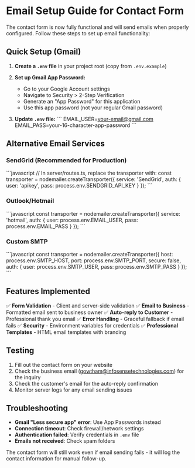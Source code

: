 # Email Setup Guide for Contact Form

The contact form is now fully functional and will send emails when properly configured. Follow these steps to set up email functionality:

## Quick Setup (Gmail)

1. **Create a `.env` file** in your project root (copy from `.env.example`)

2. **Set up Gmail App Password:**
   - Go to your Google Account settings
   - Navigate to Security > 2-Step Verification
   - Generate an "App Password" for this application
   - Use this app password (not your regular Gmail password)

3. **Update `.env` file:**
   \`\`\`
   EMAIL_USER=your-email@gmail.com
   EMAIL_PASS=your-16-character-app-password
   \`\`\`

## Alternative Email Services

### SendGrid (Recommended for Production)
\`\`\`javascript
// In server/routes.ts, replace the transporter with:
const transporter = nodemailer.createTransporter({
  service: 'SendGrid',
  auth: {
    user: 'apikey',
    pass: process.env.SENDGRID_API_KEY
  }
});
\`\`\`

### Outlook/Hotmail
\`\`\`javascript
const transporter = nodemailer.createTransporter({
  service: 'hotmail',
  auth: {
    user: process.env.EMAIL_USER,
    pass: process.env.EMAIL_PASS
  }
});
\`\`\`

### Custom SMTP
\`\`\`javascript
const transporter = nodemailer.createTransporter({
  host: process.env.SMTP_HOST,
  port: process.env.SMTP_PORT,
  secure: false,
  auth: {
    user: process.env.SMTP_USER,
    pass: process.env.SMTP_PASS
  }
});
\`\`\`

## Features Implemented

✅ **Form Validation** - Client and server-side validation
✅ **Email to Business** - Formatted email sent to business owner
✅ **Auto-reply to Customer** - Professional thank you email
✅ **Error Handling** - Graceful fallback if email fails
✅ **Security** - Environment variables for credentials
✅ **Professional Templates** - HTML email templates with branding

## Testing

1. Fill out the contact form on your website
2. Check the business email (gowtham@infosensetechnologies.com) for the inquiry
3. Check the customer's email for the auto-reply confirmation
4. Monitor server logs for any email sending issues

## Troubleshooting

- **Gmail "Less secure app" error**: Use App Passwords instead
- **Connection timeout**: Check firewall/network settings
- **Authentication failed**: Verify credentials in `.env` file
- **Emails not received**: Check spam folders

The contact form will still work even if email sending fails - it will log the contact information for manual follow-up.
